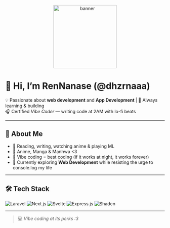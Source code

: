 <p align="center">
  <img src="assets/banner.png" width="200" alt="banner" />
</p>


# 👋 Hi, I’m RenNanase (@dhzrnaaa)

💡 Passionate about **web development** and **App Development** | 🚀 Always learning & building  
🎧 Certified *Vibe Coder* — writing code at 2AM with lo-fi beats  

---

## 👀 About Me
- 📖 Reading, writing, watching anime & playing ML
- 🦊 Anime, Manga & Manhwa <3
- 🌙 Vibe coding = best coding (if it works at night, it works forever)  
- 🌱 Currently exploring **Web Development** while resisting the urge to console.log my life  

---

## 🛠️ Tech Stack
![Laravel](https://img.shields.io/badge/Laravel-%23FF2D20.svg?&style=for-the-badge&logo=laravel&logoColor=white)
![Next.js](https://img.shields.io/badge/Next.js-000000?style=for-the-badge&logo=next.js&logoColor=white)
![Svelte](https://img.shields.io/badge/Svelte-%23FF3E00.svg?&style=for-the-badge&logo=svelte&logoColor=white)
![Express.js](https://img.shields.io/badge/Express.js-404D59?style=for-the-badge)
![Shadcn](https://img.shields.io/badge/Shadcn-0A0A0A?style=for-the-badge&logo=radixui&logoColor=white)

---

> 💻 *Vibe coding at its perks :3*  
